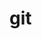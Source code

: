 <!--
 * @Description: 
 * @Author: Jiang chen yi
 * @Date: 2022-04-19 12:42:37
 * @LastEditors: your name
 * @LastEditTime: 2022-04-19 12:42:38
-->
# git